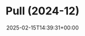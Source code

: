 ---
title: Pull (2024-12)
id: d64ffade-0de4-4fa7-a389-282c262203e0
date: 2025-02-15T14:39:31+00:00
tags: []
type: 'hevy'
totalWeightInKg: 5,655kg
duration: 55 min
# Disable SEO for this post
outputs: ["HTML"]
robots: "noindex, nofollow"
---
